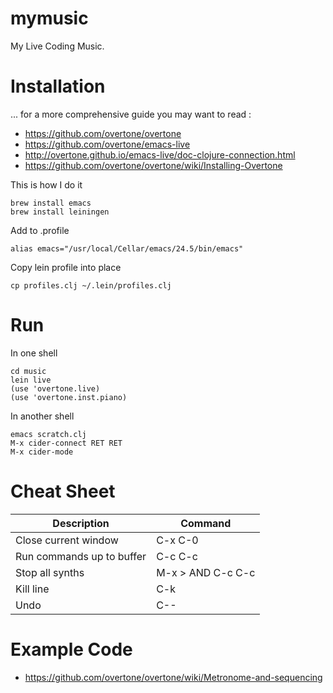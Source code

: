 # mymusic

My Live Coding Music.

# Installation

... for a more comprehensive guide you may want to read :

* https://github.com/overtone/overtone
* https://github.com/overtone/emacs-live
* http://overtone.github.io/emacs-live/doc-clojure-connection.html
* https://github.com/overtone/overtone/wiki/Installing-Overtone

This is how I do it 

    brew install emacs
    brew install leiningen

Add to .profile
	
    alias emacs="/usr/local/Cellar/emacs/24.5/bin/emacs"
	
Copy lein profile into place
	
	cp profiles.clj ~/.lein/profiles.clj

# Run

In one shell

	cd music
	lein live
	(use 'overtone.live)
	(use 'overtone.inst.piano)

In another shell

	emacs scratch.clj
	M-x cider-connect RET RET
	M-x cider-mode
	
	
# Cheat Sheet

| Description 					| Command				|
|-------------------------------|-----------------------|
| Close current window 			| C-x C-0 				|
| Run commands up to buffer 	| C-c C-c 				|
| Stop all synths 				| M-x > AND C-c C-c 	|
| Kill line                     | C-k    				|
| Undo                          | C--                   |


# Example Code

* https://github.com/overtone/overtone/wiki/Metronome-and-sequencing
	